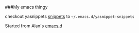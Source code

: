###My emacs thingy


checkout yasnippets [snippets](https://github.com/AndreaCrotti/yasnippet-snippets/tree/master) 
to `~/.emacs.d/yasnippet-snippets`


Started from Alan's [emacs.d](https://github.com/alandipert/alan-emacs.d)

